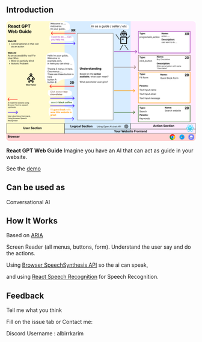 ## Introduction

![GPT Web Guide](./img/React-GPT-Web-Guide.png)

**React GPT Web Guide** Imagine you have an AI that can act as guide in your website. 

See the [demo](https://react-gpt-web-guide.vercel.app)

## Can be used as

Conversational AI

## How It Works

Based on [ARIA](https://developer.mozilla.org/en-US/docs/Web/Accessibility/ARIA/Attributes)

Screen Reader (all menus, buttons, form). Understand the user say and do the actions.

Using [Browser SpeechSynthesis API](https://developer.mozilla.org/en-US/docs/Web/API/SpeechSynthesis) so the ai can speak,

and using [React Speech Recognition](https://github.com/JamesBrill/react-speech-recognition) for Speech Recognition.

## Feedback

Tell me what you think

Fill on the issue tab or Contact me:

Discord Username : albirrkarim